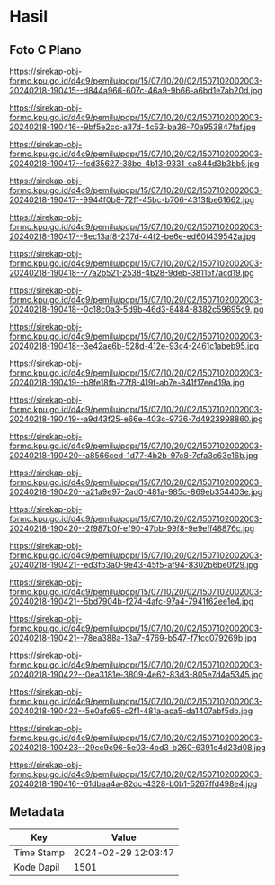 # Hasil

## Foto C Plano

https://sirekap-obj-formc.kpu.go.id/d4c9/pemilu/pdpr/15/07/10/20/02/1507102002003-20240218-190415--d844a966-607c-46a9-9b66-a6bd1e7ab20d.jpg

https://sirekap-obj-formc.kpu.go.id/d4c9/pemilu/pdpr/15/07/10/20/02/1507102002003-20240218-190416--9bf5e2cc-a37d-4c53-ba36-70a953847faf.jpg

https://sirekap-obj-formc.kpu.go.id/d4c9/pemilu/pdpr/15/07/10/20/02/1507102002003-20240218-190417--fcd35627-38be-4b13-9331-ea844d3b3bb5.jpg

https://sirekap-obj-formc.kpu.go.id/d4c9/pemilu/pdpr/15/07/10/20/02/1507102002003-20240218-190417--9944f0b8-72ff-45bc-b706-4313fbe61662.jpg

https://sirekap-obj-formc.kpu.go.id/d4c9/pemilu/pdpr/15/07/10/20/02/1507102002003-20240218-190417--8ec13af8-237d-44f2-be6e-ed60f439542a.jpg

https://sirekap-obj-formc.kpu.go.id/d4c9/pemilu/pdpr/15/07/10/20/02/1507102002003-20240218-190418--77a2b521-2538-4b28-9deb-38115f7acd19.jpg

https://sirekap-obj-formc.kpu.go.id/d4c9/pemilu/pdpr/15/07/10/20/02/1507102002003-20240218-190418--0c18c0a3-5d9b-46d3-8484-8382c59695c9.jpg

https://sirekap-obj-formc.kpu.go.id/d4c9/pemilu/pdpr/15/07/10/20/02/1507102002003-20240218-190418--3e42ae6b-528d-412e-93c4-2461c1abeb95.jpg

https://sirekap-obj-formc.kpu.go.id/d4c9/pemilu/pdpr/15/07/10/20/02/1507102002003-20240218-190419--b8fe18fb-77f8-419f-ab7e-841f17ee419a.jpg

https://sirekap-obj-formc.kpu.go.id/d4c9/pemilu/pdpr/15/07/10/20/02/1507102002003-20240218-190419--a9d43f25-e66e-403c-9736-7d4923998860.jpg

https://sirekap-obj-formc.kpu.go.id/d4c9/pemilu/pdpr/15/07/10/20/02/1507102002003-20240218-190420--a8566ced-1d77-4b2b-97c8-7cfa3c63e16b.jpg

https://sirekap-obj-formc.kpu.go.id/d4c9/pemilu/pdpr/15/07/10/20/02/1507102002003-20240218-190420--a21a9e97-2ad0-481a-985c-869eb354403e.jpg

https://sirekap-obj-formc.kpu.go.id/d4c9/pemilu/pdpr/15/07/10/20/02/1507102002003-20240218-190420--2f987b0f-ef90-47bb-99f8-9e9eff48876c.jpg

https://sirekap-obj-formc.kpu.go.id/d4c9/pemilu/pdpr/15/07/10/20/02/1507102002003-20240218-190421--ed3fb3a0-9e43-45f5-af94-8302b6be0f29.jpg

https://sirekap-obj-formc.kpu.go.id/d4c9/pemilu/pdpr/15/07/10/20/02/1507102002003-20240218-190421--5bd7904b-f274-4afc-97a4-7941f62ee1e4.jpg

https://sirekap-obj-formc.kpu.go.id/d4c9/pemilu/pdpr/15/07/10/20/02/1507102002003-20240218-190421--78ea388a-13a7-4769-b547-f7fcc079269b.jpg

https://sirekap-obj-formc.kpu.go.id/d4c9/pemilu/pdpr/15/07/10/20/02/1507102002003-20240218-190422--0ea3181e-3809-4e62-83d3-805e7d4a5345.jpg

https://sirekap-obj-formc.kpu.go.id/d4c9/pemilu/pdpr/15/07/10/20/02/1507102002003-20240218-190422--5e0afc65-c2f1-481a-aca5-da1407abf5db.jpg

https://sirekap-obj-formc.kpu.go.id/d4c9/pemilu/pdpr/15/07/10/20/02/1507102002003-20240218-190423--29cc9c96-5e03-4bd3-b260-6391e4d23d08.jpg

https://sirekap-obj-formc.kpu.go.id/d4c9/pemilu/pdpr/15/07/10/20/02/1507102002003-20240218-190416--61dbaa4a-82dc-4328-b0b1-5267ffd498e4.jpg


## Metadata

| Key        | Value               |
| ---------- | ------------------- |
| Time Stamp | 2024-02-29 12:03:47 |
| Kode Dapil | 1501                |



